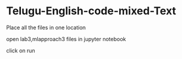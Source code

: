 # Telugu-English-code-mixed-Text

Place all the files in one location

open lab3,mlapproach3 files in jupyter notebook

click on run
